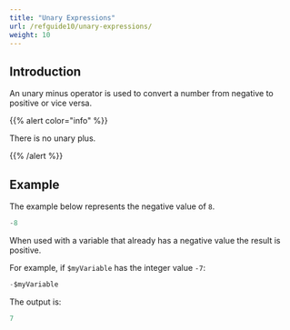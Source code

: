 ```yaml
---
title: "Unary Expressions"
url: /refguide10/unary-expressions/
weight: 10
---
```


## Introduction

An unary minus operator is used to convert a number from negative to positive or vice versa. 

{{% alert color="info" %}}

There is no unary plus.

{{% /alert %}}

## Example

The example below represents the negative value of `8`.

```java
-8
```

When used with a variable that already has a negative value the result is positive.

For example, if `$myVariable` has the integer value `-7`: 

```java
-$myVariable
```

The output is:

```java
7
```

